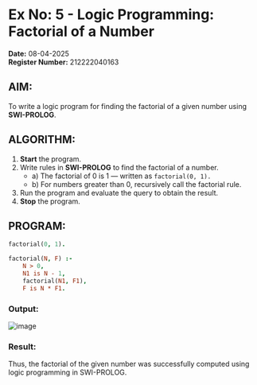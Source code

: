 # Ex No: 5 - Logic Programming: Factorial of a Number

**Date:** 08-04-2025  
**Register Number:** 212222040163  

## AIM:
To write a logic program for finding the factorial of a given number using **SWI-PROLOG**.

## ALGORITHM:
1. **Start** the program.  
2. Write rules in **SWI-PROLOG** to find the factorial of a number.  
   - a) The factorial of 0 is 1 — written as `factorial(0, 1).`  
   - b) For numbers greater than 0, recursively call the factorial rule.  
3. Run the program and evaluate the query to obtain the result.  
4. **Stop** the program.

## PROGRAM:
```prolog
factorial(0, 1).

factorial(N, F) :-
    N > 0,
    N1 is N - 1,
    factorial(N1, F1),
    F is N * F1.
```

### Output:
![image](https://github.com/user-attachments/assets/b5b8d19c-6abf-4772-b461-75b0950ddf74)

### Result:
Thus, the factorial of the given number was successfully computed using logic programming in SWI-PROLOG.
